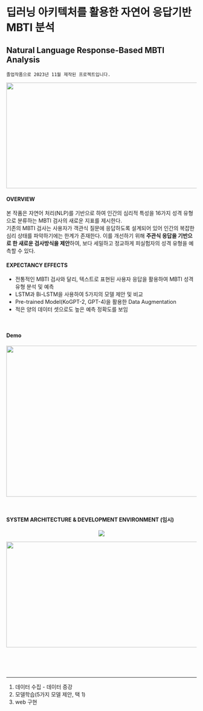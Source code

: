 # 딥러닝 아키텍처를 활용한 자연어 응답기반 MBTI 분석
## Natural Language Response-Based MBTI Analysis
`졸업작품으로 2023년 11월 제작된 프로젝트입니다.`
</br>

<p align="center">
<img src="https://github.com/Ryuhamaa/MBTI-PRJ/assets/90309728/c8dc0bb6-4789-4b4a-a349-16acb55b89c2" width="600" height="280"/>
</p>

#### OVERVIEW
본 작품은 자연어 처리(NLP)를 기반으로 하여 인간의 심리적 특성을 16가지 성격 유형으로 분류하는 MBTI 검사의 새로운 지표를 제시한다. </br>
기존의 MBTI 검사는 사용자가 객관식 질문에 응답하도록 설계되어 있어 인간의 복잡한 심리 상태를 파악하기에는 한계가 존재한다.
이를 개선하기 위해 **주관식 응답을 기반으로 한 새로운 검사방식을 제안**하여, 보다 세밀하고 정교하게 피실험자의 성격 유형을 예측할 수 있다.</br>

#### EXPECTANCY EFFECTS
- 전통적인 MBTI 검사와 달리, 텍스트로 표현된 사용자 응답을 활용하여 MBTI 성격 유형 분석 및 예측
- LSTM과 Bi-LSTM을 사용하여 5가지의 모델 제안 및 비교
- Pre-trained Model(KoGPT-2, GPT-4)을 활용한 Data Augmentation
- 적은 양의 데이터 셋으로도 높은 예측 정확도를 보임

</br>

#### Demo

<p align="center">
  <img src="https://github.com/Ryuhamaa/MBTI-PRJ/assets/90309728/5f58bc29-d409-4abb-ba16-51d755097f56" width="600" height="400"/>
</p>
</br>


####  SYSTEM ARCHITECTURE & DEVELOPMENT ENVIRONMENT (임시)
<p align="center">
  <img src="https://github.com/Ryuhamaa/MBTI-PRJ/assets/90309728/f8e94add-7095-432e-92a1-1e9e4a5bd849"/>
</p>

<p align="center">
  <img src="https://github.com/Ryuhamaa/MBTI-PRJ/assets/90309728/df63c40d-11f4-47f9-acf2-742d1066dcd7" width="600" height="280"/>
</p>


</br></br></br>
___

1. 데이터 수집 - 데이터 증강</br>
2. 모델학습(5가지 모델 제안, 택 1)
3. web 구현
